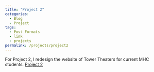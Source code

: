 ```yaml
---
title: "Project 2"
categories:
  - Blog
  - Project
tags:
  - Post Formats
  - link
  - projects
permalink: /projects/project2
---
```


For Project 2, I redesign the website of Tower Theaters for current MHC students.
[Project 2](../files/project2.pdf)
